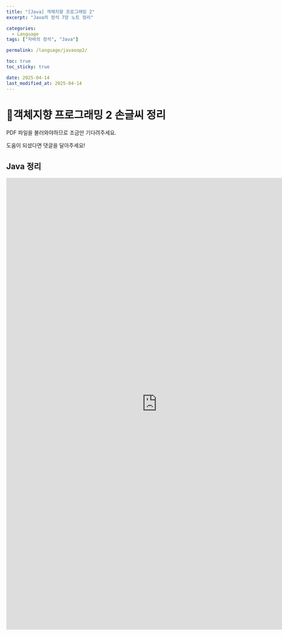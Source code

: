 ```yaml
---
title: "[Java] 객체지향 프로그래밍 2"
excerpt: "Java의 정석 7장 노트 정리"

categories:
  - Language
tags: ["자바의 정석", "Java"]

permalink: /language/javaoop2/

toc: true
toc_sticky: true

date: 2025-04-14
last_modified_at: 2025-04-14
---
```


# 📜객체지향 프로그래밍 2 손글씨 정리

PDF 파일을 불러와야하므로 조금만 기다려주세요.

도움이 되셨다면 댓글을 달아주세요!
## Java 정리
<iframe src="https://1drv.ms/b/c/d1ab106aee34610f/IQTrhA8wkecTQ7t8HwwG9oPUAfYxCGql8N-9C-EZYRH1Nq0" width="800" height="1200" frameborder="0" scrolling="no"></iframe>